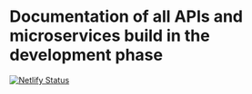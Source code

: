 # Documentation of all APIs and microservices build in the development phase

[![Netlify Status](https://api.netlify.com/api/v1/badges/cb389659-c300-4352-91a4-15a8373d2622/deploy-status)](https://app.netlify.com/sites/documentation-mt4/deploys)
